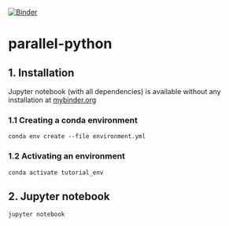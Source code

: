 [![Binder](https://mybinder.org/badge_logo.svg)](https://mybinder.org/v2/gh/AdamWlodarczyk/parallel-python/HEAD)

# parallel-python

## 1. Installation
 Jupyter notebook (with all dependencies) is available without any installation at [mybinder.org](https://mybinder.org/v2/gh/AdamWlodarczyk/parallel-python/HEAD)

### 1.1 Creating a conda environment

```
conda env create --file environment.yml 
``` 

### 1.2 Activating an environment

```
conda activate tutorial_env
```

## 2. Jupyter notebook
```
jupyter notebook
```
